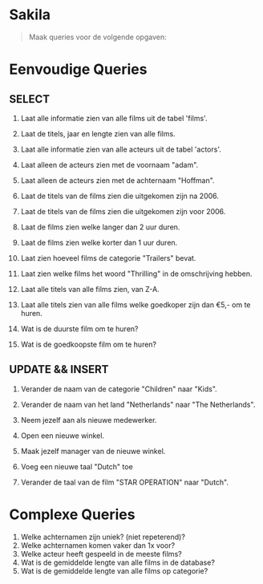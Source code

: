 # Sakila
> Maak queries voor de volgende opgaven:

# Eenvoudige Queries

## SELECT
1. Laat alle informatie zien van alle films uit de tabel 'films'.
2. Laat de titels, jaar en lengte zien van alle films.
3. Laat alle informatie zien van alle acteurs uit de tabel 'actors'.
4. Laat alleen de acteurs zien met de voornaam "adam".
5. Laat alleen de acteurs zien met de achternaam "Hoffman".
6. Laat de titels van de films zien die uitgekomen zijn na 2006.
7. Laat de titels van de films zien die uitgekomen zijn voor 2006.
8. Laat de films zien welke langer dan 2 uur duren.
9. Laat de films zien welke korter dan 1 uur duren.
10. Laat zien hoeveel films de categorie "Trailers" bevat.

11. Laat zien welke films het woord "Thrilling" in de omschrijving hebben.
12. Laat alle titels van alle films zien, van Z-A.
13. Laat alle titels zien van alle films welke goedkoper zijn dan €5,- om te huren.
14. Wat is de duurste film om te huren?
15. Wat is de goedkoopste film om te huren?


## UPDATE && INSERT
1. Verander de naam van de categorie "Children" naar "Kids".
2. Verander de naam van het land "Netherlands" naar "The Netherlands".

3. Neem jezelf aan als nieuwe medewerker.
4. Open een nieuwe winkel.
5. Maak jezelf manager van de nieuwe winkel.

6. Voeg een nieuwe taal "Dutch" toe
7. Verander de taal van de film "STAR OPERATION" naar "Dutch".

# Complexe Queries

1. Welke achternamen zijn uniek? (niet repeterend)?
2. Welke achternamen komen vaker dan 1x voor?
3. Welke acteur heeft gespeeld in de meeste films?
4. Wat is de gemiddelde lengte van alle films in de database?
5. Wat is de gemiddelde lengte van alle films op categorie?